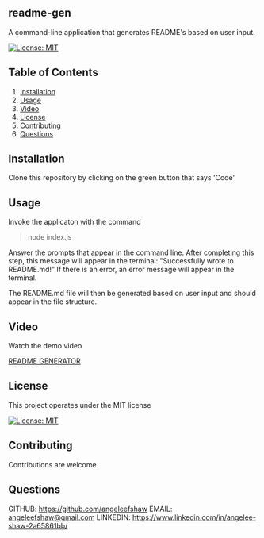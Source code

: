 ## readme-gen
A command-line application that generates README's based on user input.
  
  [![License: MIT](https://img.shields.io/badge/License-MIT-yellow.svg)](https://opensource.org/licenses/MIT)
  
  
  ## Table of Contents
  1. [Installation](#Installation)
  2. [Usage](#Usage)
  3. [Video](#Video)
  4. [License](#License)
  5. [Contributing](#Contributing)
  6. [Questions](#Questions)
  
  ## Installation 
  Clone this repository by clicking on the green button that says 'Code'
  
  ## Usage
  Invoke the applicaton with the command 
  
  > node index.js 
  
  Answer the prompts that appear in the command line. After completing this step, this message will appear in the terminal: "Successfully wrote to README.md!"
  If there is an error, an error message will appear in the terminal. 
  
  The README.md file will then be generated based on user input and should appear in the file structure.
  
  ## Video
  
  Watch the demo video
  
  [README GENERATOR](https://youtu.be/xlB12EdwFpU "README GENERATOR")
  
  
  ## License
  This project operates under the MIT license
  
  [![License: MIT](https://img.shields.io/badge/License-MIT-yellow.svg)](https://opensource.org/licenses/MIT)
  
  ## Contributing 
  Contributions are welcome
  
  ## Questions
  
  GITHUB: https://github.com/angeleefshaw
  EMAIL: angeleefshaw@gmail.com
  LINKEDIN: https://www.linkedin.com/in/angelee-shaw-2a65861bb/
  
